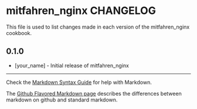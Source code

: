mitfahren_nginx CHANGELOG
=========================

This file is used to list changes made in each version of the mitfahren_nginx cookbook.

0.1.0
-----
- [your_name] - Initial release of mitfahren_nginx

- - -
Check the [Markdown Syntax Guide](http://daringfireball.net/projects/markdown/syntax) for help with Markdown.

The [Github Flavored Markdown page](http://github.github.com/github-flavored-markdown/) describes the differences between markdown on github and standard markdown.
